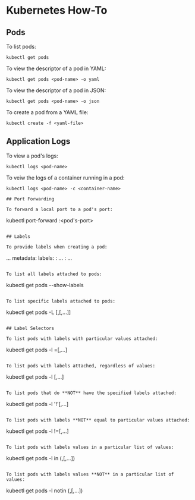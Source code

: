 # Kubernetes How-To

## Pods

To list pods:

```
kubectl get pods
```

To view the descriptor of a pod in YAML:

```
kubectl get pods <pod-name> -o yaml
```

To view the descriptor of a pod in JSON:

```
kubectl get pods <pod-name> -o json
```

To create a pod from a YAML file:

```
kubectl create -f <yaml-file>
```

## Application Logs

To view a pod's logs:

```
kubectl logs <pod-name>
```

To veiw the logs of a container running in a pod:

```
kubectl logs <pod-name> -c <container-name>

## Port Forwarding

To forward a local port to a pod's port:

```
kubectl port-forward <pod-name> <local-port>:<pod's-port>
```

## Labels

To provide labels when creating a pod:

```
...
metadata:
  labels:
    <label-key-0>: <label-value-0>
    ...
    <label-key-n>: <label-value-n>
...
```

To list all labels attached to pods:

```
kubectl get pods --show-labels
```

To list specific labels attached to pods:

```
kubectl get pods -L <label-key>[,<label-key>[,...]]
```

## Label Selectors

To list pods with labels with particular values attached:

```
kubectl get pods -l <label-key>=<label-value>[,...]
```

To list pods with labels attached, regardless of values:

```
kubectl get pods -l <label-key>[,...]
```

To list pods that do **NOT** have the specified labels attached:

```
kubectl get pods -l '!<label-key>'[,...]
```

To list pods with labels **NOT** equal to particular values attached:

```
kubectl get pods -l <label-key>!=<label-value>[,...]
```

To list pods with labels values in a particular list of values:

```
kubectl get pods -l <label-key> in (<label-value>,<label-value>[,...])
```

To list pods with labels values **NOT** in a particular list of values:

```
kubectl get pods -l <label-key> notin (<label-value>,<label-value>[,...])
```
